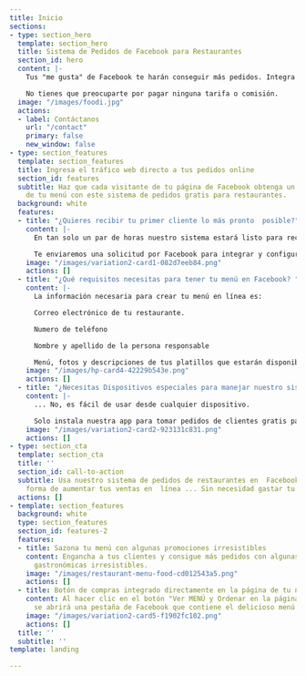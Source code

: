 ```yaml
---
title: Inicio
sections:
- type: section_hero
  template: section_hero
  title: Sistema de Pedidos de Facebook para Restaurantes
  section_id: hero
  content: |-
    Tus "me gusta" de Facebook te harán conseguir más pedidos. Integra nuestro sistema de pedidos gratuito directamente con Facebook.

    No tienes que preocuparte por pagar ninguna tarifa o comisión.
  image: "/images/foodi.jpg"
  actions:
  - label: Contáctanos
    url: "/contact"
    primary: false
    new_window: false
- type: section_features
  template: section_features
  title: Ingresa el tráfico web directo a tus pedidos online
  section_id: features
  subtitle: Haz que cada visitante de tu página de Facebook obtenga un delicioso platillo
    de tu menú con este sistema de pedidos gratis para restaurantes.
  background: white
  features:
  - title: "¿Quieres recibir tu primer cliente lo más pronto  posible?"
    content: |-
      En tan solo un par de horas nuestro sistema estará listo para recibir pedidos mediante Facebook.

      Te enviaremos una solicitud por Facebook para integrar y configurar el menú de tu restaurante, el administrador de la pagina debe aceptarla para continuar con la integración.
    image: "/images/variation2-card1-082d7eeb84.png"
    actions: []
  - title: "¿Qué requisitos necesitas para tener tu menú en Facebook? "
    content: |-
      La información necesaria para crear tu menú en línea es:

      Correo electrónico de tu restaurante.

      Numero de teléfono

      Nombre y apellido de la persona responsable

      Menú, fotos y descripciones de tus platillos que estarán disponibles en el menú de Facebook.
    image: "/images/hp-card4-42229b543e.png"
    actions: []
  - title: "¿Necesitas Dispositivos especiales para manejar nuestro sistema?"
    content: |-
      ... No, es fácil de usar desde cualquier dispositivo.

      Solo instala nuestra app para tomar pedidos de clientes gratis para Android y iOS, en tu smartphone, tableta o iPad.
    image: "/images/variation2-card2-923131c831.png"
    actions: []
- type: section_cta
  template: section_cta
  title: ''
  section_id: call-to-action
  subtitle: Usa nuestro sistema de pedidos de restaurantes en  Facebook como una nueva
    forma de aumentar tus ventas en  línea ... Sin necesidad gastar tu dinero.
  actions: []
- template: section_features
  background: white
  type: section_features
  section_id: features-2
  features:
  - title: Sazona tu menú con algunas promociones irresistibles
    content: Engancha a tus clientes y consigue más pedidos con algunas promociones
      gastronómicas irresistibles.
    image: "/images/restaurant-menu-food-cd012543a5.png"
    actions: []
  - title: Botón de compras integrado directamente en la página de tu negocio.
    content: Al hacer clic en el botón "Ver MENÚ y Ordenar en la página de tu restaurante,
      se abrirá una pestaña de Facebook que contiene el delicioso menú de tu restaurante.
    image: "/images/variation2-card5-f1902fc102.png"
    actions: []
  title: ''
  subtitle: ''
template: landing

---
```

